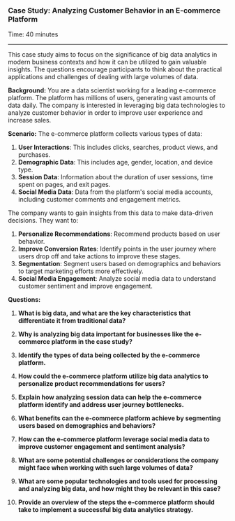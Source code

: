 ### Case Study: Analyzing Customer Behavior in an E-commerce Platform

Time: 40 minutes

---
This case study aims to focus on the significance of big data analytics in modern business contexts and how it can be utilized to gain valuable insights. The questions encourage participants to think about the practical applications and challenges of dealing with large volumes of data.

**Background:**
You are a data scientist working for a leading e-commerce platform. The platform has millions of users, generating vast amounts of data daily. The company is interested in leveraging big data technologies to analyze customer behavior in order to improve user experience and increase sales.

**Scenario:**
The e-commerce platform collects various types of data:

1. **User Interactions**: This includes clicks, searches, product views, and purchases.
2. **Demographic Data**: This includes age, gender, location, and device type.
3. **Session Data**: Information about the duration of user sessions, time spent on pages, and exit pages.
4. **Social Media Data**: Data from the platform's social media accounts, including customer comments and engagement metrics.

The company wants to gain insights from this data to make data-driven decisions. They want to:

1. **Personalize Recommendations**: Recommend products based on user behavior.
2. **Improve Conversion Rates**: Identify points in the user journey where users drop off and take actions to improve these stages.
3. **Segmentation**: Segment users based on demographics and behaviors to target marketing efforts more effectively.
4. **Social Media Engagement**: Analyze social media data to understand customer sentiment and improve engagement.

**Questions:**

1. **What is big data, and what are the key characteristics that differentiate it from traditional data?**
   
2. **Why is analyzing big data important for businesses like the e-commerce platform in the case study?**
   
3. **Identify the types of data being collected by the e-commerce platform.**
   
4. **How could the e-commerce platform utilize big data analytics to personalize product recommendations for users?**
   
5. **Explain how analyzing session data can help the e-commerce platform identify and address user journey bottlenecks.**
   
6. **What benefits can the e-commerce platform achieve by segmenting users based on demographics and behaviors?**
   
7. **How can the e-commerce platform leverage social media data to improve customer engagement and sentiment analysis?**
   
8. **What are some potential challenges or considerations the company might face when working with such large volumes of data?**
   
9. **What are some popular technologies and tools used for processing and analyzing big data, and how might they be relevant in this case?**
   
10. **Provide an overview of the steps the e-commerce platform should take to implement a successful big data analytics strategy.**

